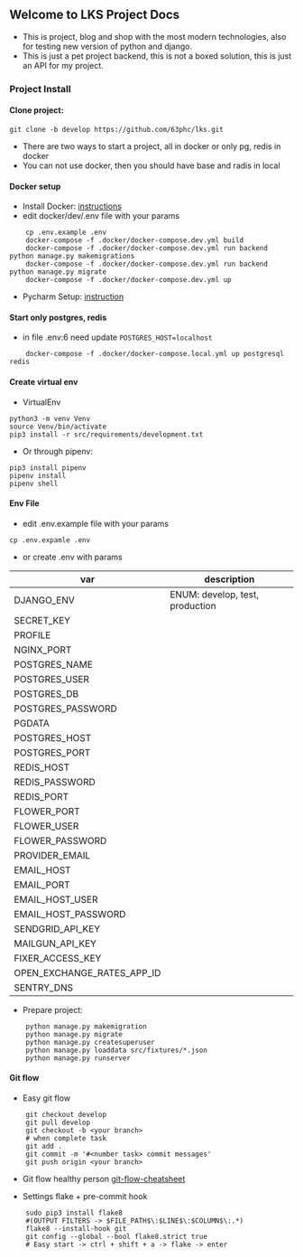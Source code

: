 ## Welcome to LKS Project Docs 
  - This is project, blog and shop with the most modern technologies, also for testing new version of python and django.
  - This is just a pet project backend, this is not a boxed solution, this is just an API for my project.
  
### Project Install 

#### Clone project: 
```
git clone -b develop https://github.com/63phc/lks.git
```

 - There are two ways to start a project, all in docker or only pg, redis in docker
 - You can not use docker, then you should have base and radis in local
 
#### Docker setup
 - Install Docker: [instructions](https://docs.docker.com/install/linux/docker-ce/ubuntu/#supported-storage-drivers) 
 - edit docker/dev/.env file with your params

```
    cp .env.example .env
    docker-compose -f .docker/docker-compose.dev.yml build
    docker-compose -f .docker/docker-compose.dev.yml run backend python manage.py makemigrations
    docker-compose -f .docker/docker-compose.dev.yml run backend python manage.py migrate
    docker-compose -f .docker/docker-compose.dev.yml up
```
 - Pycharm Setup: [instruction](https://www.jetbrains.com/help/pycharm/docker.html)

#### Start only postgres, redis

-  in file .env:6 need update `POSTGRES_HOST=localhost`

```
    docker-compose -f .docker/docker-compose.local.yml up postgresql redis
```

#### Create virtual env
- VirtualEnv
```
python3 -m venv Venv
source Venv/bin/activate 
pip3 install -r src/requirements/development.txt
```
- Or through pipenv:
```
pip3 install pipenv
pipenv install
pipenv shell
```

#### Env File

- edit .env.example file with your params

```
cp .env.expamle .env
```

- or create .env with params

| var | description |
| --- | --- |
| DJANGO_ENV|  ENUM: develop, test, production|
| SECRET_KEY| |
| PROFILE| |
| NGINX_PORT| |
| POSTGRES_NAME| |
| POSTGRES_USER| |
| POSTGRES_DB| |
| POSTGRES_PASSWORD| |
| PGDATA| |
| POSTGRES_HOST| |
| POSTGRES_PORT| |
| REDIS_HOST| |
| REDIS_PASSWORD| |
| REDIS_PORT| |
| FLOWER_PORT| |
| FLOWER_USER| |
| FLOWER_PASSWORD| |
| PROVIDER_EMAIL| |
| EMAIL_HOST| |
| EMAIL_PORT| |
| EMAIL_HOST_USER| |
| EMAIL_HOST_PASSWORD| |
| SENDGRID_API_KEY| |
| MAILGUN_API_KEY| |
| FIXER_ACCESS_KEY| |
| OPEN_EXCHANGE_RATES_APP_ID| |
| SENTRY_DNS| |



- Prepare project:

```
    python manage.py makemigration
    python manage.py migrate
    python manage.py createsuperuser
    python manage.py loaddata src/fixtures/*.json
    python manage.py runserver
```

#### Git flow

- Easy git flow

```
    git checkout develop
    git pull develop
    git checkout -b <your branch>
    # when complete task
    git add .
    git commit -m '#<number task> commit messages' 
    git push origin <your branch>
```

- Git flow healthy person
[git-flow-cheatsheet](https://danielkummer.github.io/git-flow-cheatsheet/)

 - Settings flake + pre-commit hook
 
``` 
    sudo pip3 install flake8
    #(OUTPUT FILTERS -> $FILE_PATH$\:$LINE$\:$COLUMN$\:.*)
    flake8 --install-hook git
    git config --global --bool flake8.strict true
    # Easy start -> ctrl + shift + a -> flake -> enter
```

